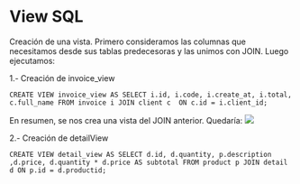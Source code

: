 # View SQL
Creación de una vista.
Primero consideramos las columnas que necesitamos desde sus tablas predecesoras y las unimos con JOIN. Luego ejecutamos:

1.- Creación de invoice_view
```
CREATE VIEW invoice_view AS SELECT i.id, i.code, i.create_at, i.total, c.full_name FROM invoice i JOIN client c  ON c.id = i.client_id;
```
En resumen, se nos crea una vista del JOIN anterior.
Quedaría: 
<img src="../../imgView/Captura de pantalla 2024-06-20 153639">

2.- Creación de detailView
```
CREATE VIEW detail_view AS SELECT d.id, d.quantity, p.description ,d.price, d.quantity * d.price AS subtotal FROM product p JOIN detail d ON p.id = d.productid;
```
